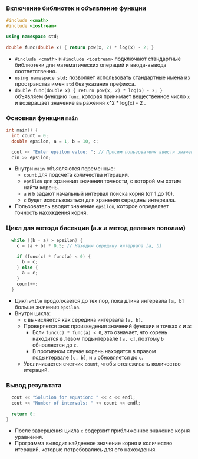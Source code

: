 ### Включение библиотек и объявление функции

```cpp
#include <cmath>
#include <iostream>

using namespace std;

double func(double x) { return pow(x, 2) * log(x) - 2; }
```
- `#include <cmath>` и `#include <iostream>` подключают стандартные библиотеки для математических операций и ввода-вывода соответственно.
- `using namespace std;` позволяет использовать стандартные имена из пространства имен `std` без указания префикса.
- `double func(double x) { return pow(x, 2) * log(x) - 2; }` объявляем функцию `func`, которая принимает вещественное число `x` и возвращает значение выражения  x^2 * log(x) - 2 .

### Основная функция `main`

```cpp
int main() {
  int count = 0;
  double epsilon, a = 1, b = 10, c;

  cout << "Enter epsilon value: "; // Просим пользователя ввести значение точности
  cin >> epsilon;
```
- Внутри `main` объявляются переменные:
  - `count` для подсчета количества итераций.
  - `epsilon` для хранения значения точности, с которой мы хотим найти корень.
  - `a` и `b` задают начальный интервал поиска корня (от 1 до 10).
  - `c` будет использоваться для хранения середины интервала.
- Пользователь вводит значение `epsilon`, которое определяет точность нахождения корня.

### Цикл для метода бисекции (а.к.а метод деления пополам)

```cpp
  while ((b - a) > epsilon) {
    c = (a + b) * 0.5; // Находим середину интервала [a, b]

    if (func(c) * func(a) < 0) {
      b = c;
    } else {
      a = c;
    }
    count++;
  }
```
- Цикл `while` продолжается до тех пор, пока длина интервала `[a, b]` больше значения `epsilon`.
- Внутри цикла:
  - `c` вычисляется как середина интервала `[a, b]`.
  - Проверяется знак произведения значений функции в точках `c` и `a`:
    - Если `func(c) * func(a) < 0`, это означает, что корень находится в левом подынтервале `[a, c]`, поэтому `b` обновляется до `c`.
    - В противном случае корень находится в правом подынтервале `[c, b]`, и `a` обновляется до `c`.
  - Увеличивается счетчик `count`, чтобы отслеживать количество итераций.

### Вывод результата

```cpp
  cout << "Solution for equation: " << c << endl;
  cout << "Number of intervals: " << count << endl;
  
  return 0;
}
```
- После завершения цикла `c` содержит приближенное значение корня уравнения.
- Программа выводит найденное значение корня и количество итераций, которые потребовались для его нахождения.
